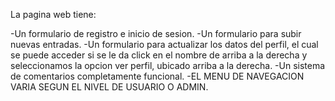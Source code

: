 La pagina web tiene:

-Un formulario de registro e inicio de sesion.
-Un formulario para subir nuevas entradas.
-Un formulario para actualizar los datos del perfil, el cual se puede acceder si se le da click en el nombre de arriba a la derecha y  seleccionamos la opcion ver perfil, ubicado arriba a la derecha.
-Un sistema de comentarios completamente funcional.
-EL MENU DE NAVEGACION VARIA SEGUN EL NIVEL DE USUARIO O ADMIN.
